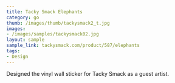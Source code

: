 ```yaml
---
title: Tacky Smack Elephants
category: go
thumb: /images/thumb/tackysmack2_t.jpg
images:
- /images/samples/tackysmack02.jpg
layout: sample
sample_link: tackysmack.com/product/587/elephants
tags:
- Design
---
```

Designed the vinyl wall sticker for Tacky Smack as a guest artist.
